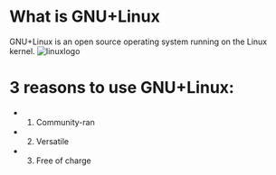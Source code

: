 # What is GNU+Linux
GNU+Linux is an open source operating system running on the Linux kernel.
![linuxlogo](https://rb.gy/w53irz)
# 3 reasons to use GNU+Linux:
* 1. Community-ran
* 2. Versatile
* 3. Free of charge
 
